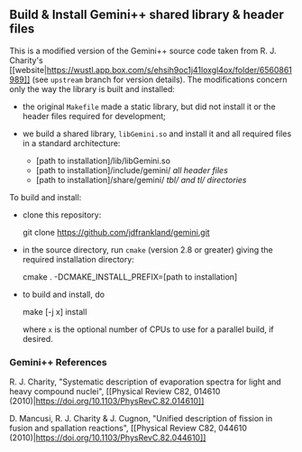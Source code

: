 ## Build & Install Gemini++ shared library & header files

This is a modified version of the Gemini++ source code taken from R. J. Charity's
[[website|https://wustl.app.box.com/s/ehsih9oc1j41loxgl4ox/folder/6560861989]] (see `upstream` branch for version details).
The modifications concern only the way the library is built and installed:

  * the original `Makefile` made a static library, but did not install it or the header files required for development;
  * we build a shared library, `libGemini.so` and install it and all required files in a standard architecture:
  
      - [path to installation]/lib/libGemini.so
      - [path to installation]/include/gemini/   *all header files*
      - [path to installation]/share/gemini/    *tbl/ and tl/ directories*
  
To build and install:

  * clone this repository: 
  
      git clone https://github.com/jdfrankland/gemini.git
      
  * in the source directory, run `cmake` (version 2.8 or greater) giving the required installation directory:
  
      cmake . -DCMAKE_INSTALL_PREFIX=[path to installation]
      
  * to build and install, do
  
      make [-j x] install
      
    where `x` is the optional number of CPUs to use for a parallel build, if desired.
  
### Gemini++ References
R. J. Charity, "Systematic description of evaporation spectra for light and heavy compound nuclei", [[Physical Review C82, 014610 (2010)|https://doi.org/10.1103/PhysRevC.82.014610]]

D. Mancusi, R. J. Charity & J. Cugnon, "Unified description of fission in fusion and spallation reactions", [[Physical Review C82, 044610 (2010)|https://doi.org/10.1103/PhysRevC.82.044610]]
